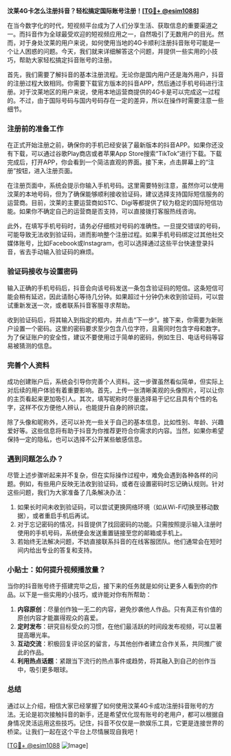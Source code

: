 **汶莱4G卡怎么注册抖音？轻松搞定国际账号注册！[[TG💪+ @esim1088](https://t.me/s/esim1088)]**

在当今数字化的时代，短视频平台成为了人们分享生活、获取信息的重要渠道之一。而抖音作为全球最受欢迎的短视频应用之一，自然吸引了无数用户的目光。然而，对于身处汶莱的用户来说，如何使用当地的4G卡顺利注册抖音账号可能是一个让人困惑的问题。今天，我们就来详细解答这个问题，并提供一些实用的小技巧，帮助大家轻松搞定抖音账号的注册。

首先，我们需要了解抖音的基本注册流程。无论你是国内用户还是海外用户，抖音的注册过程大致相同。你需要下载官方版本的抖音APP，然后通过手机号码进行注册。对于汶莱地区的用户来说，使用本地运营商提供的4G卡是可以完成这一过程的。不过，由于国际号码与国内号码存在一定的差异，所以在操作时需要注意一些细节。

### 注册前的准备工作

在正式开始注册之前，确保你的手机已经安装了最新版本的抖音APP。如果你还没有下载，可以通过谷歌Play商店或者苹果App Store搜索“TikTok”进行下载。下载完成后，打开APP，你会看到一个简洁直观的界面。接下来，点击屏幕上的“注册”按钮，进入注册页面。

在注册页面中，系统会提示你输入手机号码。这里需要特别注意，虽然你可以使用汶莱的本地号码，但为了确保能够顺利接收验证码，建议选择支持国际短信服务的运营商。目前，汶莱的主要运营商如STC、Digi等都提供了较为稳定的国际短信功能。如果你不确定自己的运营商是否支持，可以直接拨打客服热线咨询。

此外，在填写手机号码时，请务必仔细核对号码的准确性。一旦提交错误的号码，可能导致无法收到验证码，进而影响整个注册过程。如果手机号码绑定过其他社交媒体账号，比如Facebook或Instagram，也可以选择通过这些平台快速登录抖音，省去手动输入验证码的麻烦。

### 验证码接收与设置密码

输入正确的手机号码后，抖音会向该号码发送一条包含验证码的短信。这条短信可能会稍有延迟，因此请耐心等待几分钟。如果超过十分钟仍未收到验证码，可以尝试重新发送一次，或者联系抖音客服寻求帮助。

收到验证码后，将其输入到指定的框内，并点击“下一步”。接下来，你需要为新账户设置一个密码。这里的密码要求至少包含八位字符，且需同时包含字母和数字。为了保证账户的安全性，建议不要使用过于简单的密码，例如生日、电话号码等容易被猜测的信息。

### 完善个人资料

成功创建账户后，系统会引导你完善个人资料。这一步骤虽然看似简单，但实际上对后续的用户体验有着重要影响。首先，上传一张清晰美观的头像照片，可以让你的主页看起来更加吸引人。其次，填写昵称时尽量选择易于记忆且具有个性的名字，这样不仅方便他人辨认，也能提升自身的辨识度。

除了头像和昵称外，还可以补充一些关于自己的基本信息，比如性别、年龄、兴趣爱好等。这些信息将有助于抖音为你推荐更符合你需求的内容。当然，如果你希望保持一定的隐私，也可以选择不公开某些敏感信息。

### 遇到问题怎么办？

尽管上述步骤听起来并不复杂，但在实际操作过程中，难免会遇到各种各样的问题。例如，有些用户反映无法收到验证码，或者在设置密码时忘记确认规则。针对这些问题，我们为大家准备了几条解决办法：

1. 如果长时间未收到验证码，可以尝试更换网络环境（如从Wi-Fi切换至移动数据），或者重启手机后再试。
2. 对于忘记密码的情况，抖音提供了找回密码的功能。只需按照提示输入注册时使用的手机号码，系统便会发送重置链接至您的邮箱或手机上。
3. 若始终无法解决问题，不妨直接联系抖音的在线客服团队。他们通常会在短时间内给出专业的答复和支持。

### 小贴士：如何提升视频播放量？

当你的抖音账号终于搭建完毕之后，接下来的任务就是如何让更多人看到你的作品。以下是一些实用的小技巧，或许能对你有所帮助：

1. **内容原创**：尽量创作独一无二的内容，避免抄袭他人作品。只有真正有价值的原创内容才能赢得观众的喜爱。
2. **定时发布**：研究目标受众的习惯，在他们最活跃的时间段发布视频，可以显著提高曝光率。
3. **互动交流**：积极回复评论区的留言，与其他创作者建立合作关系，共同推广彼此的作品。
4. **利用热点话题**：紧跟当下流行的热点事件或趋势，将其融入到自己的创作当中，吸引更多眼球。

### 总结

通过以上介绍，相信大家已经掌握了如何使用汶莱4G卡成功注册抖音账号的方法。无论是初次接触抖音的新手，还是希望优化现有账号的老用户，都可以根据自身情况灵活运用这些技巧。记住，抖音不仅仅是一款娱乐工具，它更是连接世界的桥梁。让我们一起在这个平台上尽情展现自我吧！

[[TG💪+ @esim1088](https://t.me/s/esim1088) ![Image](https://i.postimg.cc/4NQfJmqS/Snipaste-2025-05-13-00-14-12.png)]